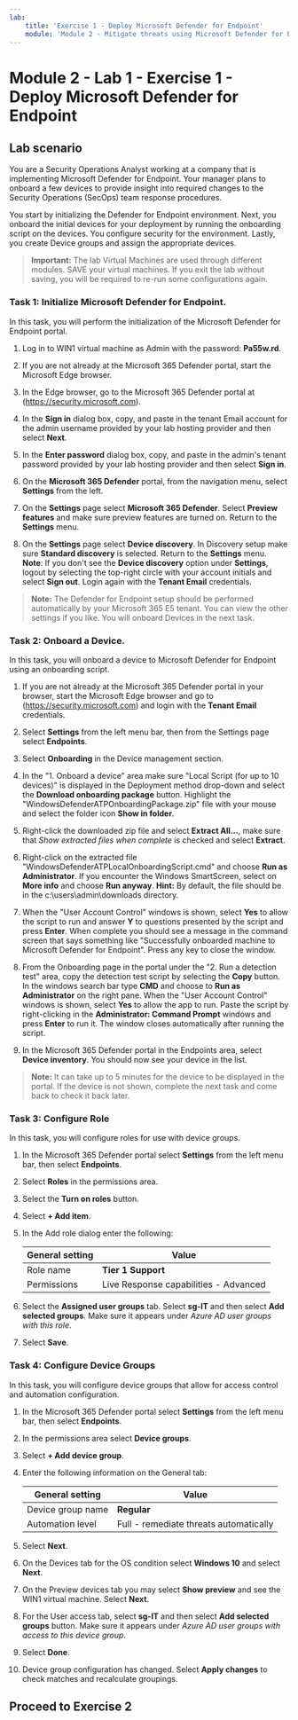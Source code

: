 ```yaml
---
lab:
    title: 'Exercise 1 - Deploy Microsoft Defender for Endpoint'
    module: 'Module 2 - Mitigate threats using Microsoft Defender for Endpoint'
---
```


# Module 2 - Lab 1 - Exercise 1 - Deploy Microsoft Defender for Endpoint

## Lab scenario

You are a Security Operations Analyst working at a company that is implementing Microsoft Defender for Endpoint. Your manager plans to onboard a few devices to provide insight into required changes to the Security Operations (SecOps) team response procedures.

You start by initializing the Defender for Endpoint environment. Next, you onboard the initial devices for your deployment by running the onboarding script on the devices. You configure security for the environment. Lastly, you create Device groups and assign the appropriate devices.

>**Important:**  The lab Virtual Machines are used through different modules. SAVE your virtual machines. If you exit the lab without saving, you will be required to re-run some configurations again.


### Task 1: Initialize Microsoft Defender for Endpoint.

In this task, you will perform the initialization of the Microsoft Defender for Endpoint portal.

1. Log in to WIN1 virtual machine as Admin with the password: **Pa55w.rd**.  

2. If you are not already at the Microsoft 365 Defender portal, start the Microsoft Edge browser.

3. In the Edge browser, go to the Microsoft 365 Defender portal at (https://security.microsoft.com).

4. In the **Sign in** dialog box, copy, and paste in the tenant Email account for the admin username provided by your lab hosting provider and then select **Next**.

5. In the **Enter password** dialog box, copy, and paste in the admin's tenant password provided by your lab hosting provider and then select **Sign in**.

6. On the **Microsoft 365 Defender** portal, from the navigation menu, select **Settings** from the left.

7. On the **Settings** page select **Microsoft 365 Defender**.  Select **Preview features** and make sure preview features are turned on. Return to the **Settings** menu.

8. On the **Settings** page select **Device discovery**.  In Discovery setup make sure **Standard discovery** is selected.  Return to the **Settings** menu. **Note**: If you don't see the **Device discovery** option under **Settings**, logout by selecting the top-right circle with your account initials and select **Sign out**. Login again with the **Tenant Email** credentials.

>**Note:** The Defender for Endpoint setup should be performed automatically by your Microsoft 365 E5 tenant.  You can view the other settings if you like.  You will onboard Devices in the next task.  


### Task 2: Onboard a Device.

In this task, you will onboard a device to Microsoft Defender for Endpoint using an onboarding script.

1. If you are not already at the Microsoft 365 Defender portal in your browser, start the Microsoft Edge browser and go to (https://security.microsoft.com) and login with the **Tenant Email** credentials.

2. Select **Settings** from the left menu bar, then from the Settings page select **Endpoints**.

3. Select **Onboarding** in the Device management section.

4. In the "1. Onboard a device" area make sure "Local Script (for up to 10 devices)" is displayed in the Deployment method drop-down and select the **Download onboarding package** button. Highlight the "WindowsDefenderATPOnboardingPackage.zip" file with your mouse and select the folder icon **Show in folder**.

5. Right-click the downloaded zip file and select **Extract All...**, make sure that *Show extracted files when complete* is checked and select **Extract**.

6. Right-click on the extracted file "WindowsDefenderATPLocalOnboardingScript.cmd" and choose **Run as Administrator**.  If you encounter the Windows SmartScreen, select on **More info** and choose **Run anyway**. **Hint:** By default, the file should be in the c:\users\admin\downloads directory.
    
7. When the "User Account Control" windows is shown, select **Yes** to allow the script to run and answer **Y** to questions presented by the script and press **Enter**. When complete you should see a message in the command screen that says something like "Successfully onboarded machine to Microsoft Defender for Endpoint". Press any key to close the window.

8. From the Onboarding page in the portal under the "2. Run a detection test" area, copy the detection test script by selecting the **Copy** button.  In the windows search bar type **CMD** and choose to **Run as Administrator** on the right pane. When the "User Account Control" windows is shown, select **Yes** to allow the app to run. Paste the script by right-clicking in the **Administrator: Command Prompt** windows and press **Enter** to run it. The window closes automatically after running the script.

9. In the Microsoft 365 Defender portal in the Endpoints area, select **Device inventory**. You should now see your device in the list.

>**Note:** It can take up to 5 minutes for the device to be displayed in the portal. If the device is not shown, complete the next task and come back to check it back later.


### Task 3: Configure Role

In this task, you will configure roles for use with device groups.

1. In the Microsoft 365 Defender portal select **Settings** from the left menu bar, then select **Endpoints**. 

2. Select **Roles** in the permissions area.

3. Select the **Turn on roles** button.

4. Select **+ Add item**.

5. In the Add role dialog enter the following:

    |General setting|Value|
    |---|---|
    |Role name|**Tier 1 Support**|
    |Permissions|Live Response capabilities - Advanced|

6. Select the **Assigned user groups** tab. Select **sg-IT** and then select **Add selected groups**. Make sure it appears under *Azure AD user groups with this role*.

7. Select **Save**.


### Task 4: Configure Device Groups

In this task, you will configure device groups that allow for access control and automation configuration.

1. In the Microsoft 365 Defender portal select **Settings** from the left menu bar, then select **Endpoints**. 

2. In the permissions area select **Device groups**.

3. Select **+ Add device group**.

4. Enter the following information on the General tab:

    |General setting|Value|
    |---|---|
    |Device group name|**Regular**|
    |Automation level|Full - remediate threats automatically|

5. Select **Next**.

6. On the Devices tab for the OS condition select **Windows 10** and select **Next**.

7. On the Preview devices tab you may select **Show preview** and see the WIN1 virtual machine.  Select **Next**.

8. For the User access tab, select **sg-IT** and then select **Add selected groups** button. Make sure it appears under *Azure AD user groups with access to this device group*.

9. Select **Done**.

10. Device group configuration has changed. Select **Apply changes** to check matches and recalculate groupings.

## Proceed to Exercise 2
